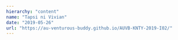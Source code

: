 ```yaml
---
hierarchy: "content"
name: "Tapsi ni Vivian"
date: "2019-05-26"
url: "https://au-venturous-buddy.github.io/AUVB-KNTY-2019-I02/"
---
```

